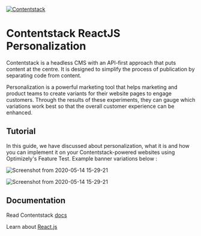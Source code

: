 [![Contentstack](https://www.contentstack.com/docs/static/images/contentstack.png)](https://www.contentstack.com/)

# Contentstack ReactJS Personalization

Contentstack is a headless CMS with an API-first approach that puts content at the centre. It is designed to simplify the process of publication by separating code from content.
 
Personalization is a powerful marketing tool that helps marketing and product teams to create variants for their website pages to engage customers. Through the results of these experiments, they can gauge which variations work best so that the overall customer experience can be enhanced.

## Tutorial

In this guide, we have discussed about personalization, what it is and how you can implement it on your Contentstack-powered websites using Optimizely's Feature Test. Example banner variations below :

![Screenshot from 2020-05-14 15-29-21](https://user-images.githubusercontent.com/29656920/81922895-6b226400-95fa-11ea-9b01-c894a7605042.png)

![Screenshot from 2020-05-14 15-29-21](https://user-images.githubusercontent.com/29656920/81922895-6b226400-95fa-11ea-9b01-c894a7605042.png)


## Documentation

Read Contentstack [docs](https://www.contentstack.com/docs/)

Learn about [React.js](https://reactjs.org/)
